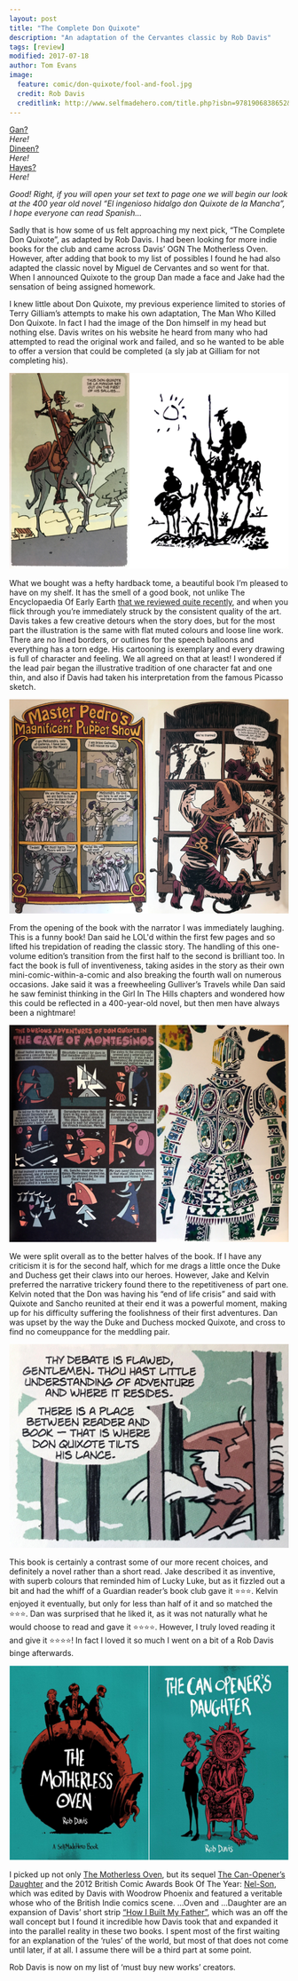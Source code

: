 ```yaml
---
layout: post
title: "The Complete Don Quixote"
description: "An adaptation of the Cervantes classic by Rob Davis"
tags: [review]
modified: 2017-07-18
author: Tom Evans
image:
  feature: comic/don-quixote/fool-and-fool.jpg
  credit: Rob Davis
  creditlink: http://www.selfmadehero.com/title.php?isbn=9781906838652&edition_id=218
---
```

[Gan?](https://twitter.com/chao_xian)  
*Here!*  
[Dineen?](https://twitter.com/dandineen)  
*Here!*  
[Hayes?](https://twitter.com/tygertale)  
*Here!*

*Good! Right, if you will open your set text to page one we will begin our look at the 400 year old novel “El ingenioso hidalgo don Quixote de la Mancha”, I hope everyone can read Spanish&hellip;*

Sadly that is how some of us felt approaching my next pick, “The Complete Don Quixote”, as adapted by Rob Davis. I had been looking for more indie books for the club and came across Davis’ OGN The Motherless Oven. However, after adding that book to my list of possibles I found he had also adapted the classic novel by Miguel de Cervantes and so went for that. When I announced Quixote to the group Dan made a face and Jake had the sensation of being assigned homework.

I knew little about Don Quixote, my previous experience limited to stories of Terry Gilliam’s attempts to make his own adaptation, The Man Who Killed Don Quixote. In fact I had the image of the Don himself in my head but nothing else. Davis writes on his website he heard from many who had attempted to read the original work and failed, and so he wanted to be able to offer a version that could be completed (a sly jab at Gilliam for not completing his).

![Davis' Quixote vs Picasso's](/images/comic/don-quixote/donQ1.jpg)  

What we bought was a hefty hardback tome, a beautiful book I’m pleased to have on my shelf. It has the smell of a good book, not unlike The Encyclopaedia Of Early Earth [that we reviewed quite recently](http://www.thecomicbookclub.co.uk/the-encyclopedia-of-early-earth/), and when you flick through you’re immediately struck by the consistent quality of the art. Davis takes a few creative detours when the story does, but for the most part the illustration is the same with flat muted colours and loose line work. There are no lined borders, or outlines for the speech balloons and everything has a torn edge. His cartooning is exemplary and every drawing is full of character and feeling. We all agreed on that at least! I wondered if the lead pair began the illustrative tradition of one character fat and one thin, and also if Davis had taken his interpretation from the famous Picasso sketch.  

![Inventive use of panels and page turns](/images/comic/don-quixote/donQ2.jpg)

From the opening of the book with the narrator I was immediately laughing. This is a funny book! Dan said he LOL'd within the first few pages and so lifted his trepidation of reading the classic story. The handling of this one-volume edition’s transition from the first half to the second is brilliant too. In fact the book is full of inventiveness, taking asides in the story as their own mini-comic-within-a-comic and also breaking the fourth wall on numerous occasions. Jake said it was a freewheeling Gulliver’s Travels while Dan said he saw feminist thinking in the Girl In The Hills chapters and wondered how this could be reflected in a 400-year-old novel, but then men have always been a nightmare!

![Surrealism and the Knight Of Mirrors](/images/comic/don-quixote/donQ3.jpg)

We were split overall as to the better halves of the book. If I have any criticism it is for the second half, which for me drags a little once the Duke and Duchess get their claws into our heroes. However, Jake and Kelvin preferred the narrative trickery found there to the repetitiveness of part one. Kelvin noted that the Don was having his “end of life crisis” and said with Quixote and Sancho reunited at their end it was a powerful moment, making up for his difficulty suffering the foolishness of their first adventures. Dan was upset by the way the Duke and Duchess mocked Quixote, and cross to find no comeuppance for the meddling pair.

![Where Don Quixote tilts his lance](/images/comic/don-quixote/donQ4.jpg)
 
This book is certainly a contrast some of our more recent choices, and definitely a novel rather than a short read. Jake described it as inventive, with superb colours that reminded him of Lucky Luke, but as it fizzled out a bit and had the whiff of a Guardian reader’s book club gave it ⭐⭐⭐. Kelvin enjoyed it eventually, but only for less than half of it and so matched the ⭐⭐⭐. Dan was surprised that he liked it, as it was not naturally what he would choose to read and gave it ⭐⭐⭐⭐. However, I truly loved reading it and give it ⭐⭐⭐⭐! In fact I loved it so much I went on a bit of a Rob Davis binge afterwards.

![More works by Rob Davis](/images/comic/don-quixote/motherless-oven.jpg)

I picked up not only [The Motherless Oven](http://www.selfmadehero.com/title.php?isbn=9781906838812&edition_id=247), but its sequel [The Can-Opener’s Daughter](http://www.selfmadehero.com/title.php?isbn=9781910593172&edition_id=307) and the 2012 British Comic Awards Book Of The Year: [Nel-Son](http://www.blankslatebooks.co.uk/our-books/nelson/), which was edited by Davis with Woodrow Phoenix and featured a veritable whose who of the British Indie comics scene.  …Oven and …Daughter are an expansion of Davis’ short strip [“How I Built My Father”](http://activatecomix.com/147.comic), which was an off the wall concept but I found it incredible how Davis took that and expanded it into the parallel reality in these two books. I spent most of the first waiting for an explanation of the ‘rules’ of the world, but most of that does not come until later, if at all.  I assume there will be a third part at some point.

Rob Davis is now on my list of ‘must buy new works’ creators.

